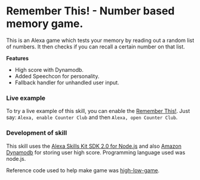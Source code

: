 # Remember This! - Number based memory game.

This is an Alexa game which tests your memory by reading out a random list of numbers.
It then checks if you can recall a certain number on that list.

__Features__
* High score with Dynamodb.
* Added Speechcon for personality.
* Fallback handler for unhandled user input.

### Live example
To try a live example of this skill, you can enable the [Remember This!](https://www.amazon.com/NotMatt-Counter-Club/dp/B07FNK6TR8/ref=sr_1_1?s=digital-skills&ie=UTF8&qid=1532144294&sr=1-1&keywords=counter+club). Just say: `Alexa, enable Counter Club` and then `Alexa, open Counter Club`.

### Development of skill

This skill uses the [Alexa Skills Kit SDK 2.0 for Node.js](https://github.com/alexa/alexa-skills-kit-sdk-for-nodejs) and also [Amazon Dynamodb](https://aws.amazon.com/dynamodb/) for storing user high score.
Programming language used was node.js.

Reference code used to help make game was [high-low-game](https://github.com/alexa/skill-sample-nodejs-highlowgame/blob/master/lambda/custom/index.js).